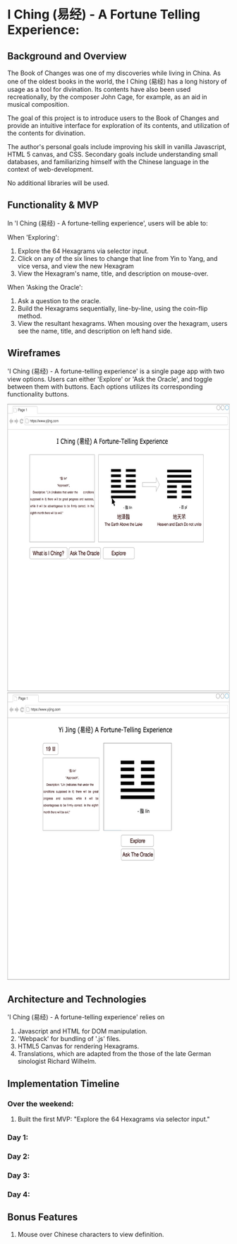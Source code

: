 # I Ching (易经) - A Fortune Telling Experience:

## Background and Overview

The Book of Changes was one of my discoveries while living in China. As one of the oldest books in the world, the I Ching (易经) has a long history of usage as a tool for divination. Its contents have also been used recreationally, by the composer John Cage, for example, as an aid in musical composition.  

The goal of this project is to introduce users to the Book of Changes and provide an intuitive interface for exploration of its contents, and utilization of the contents for divination.  

The author's personal goals include improving his skill in vanilla Javascript, HTML 5 canvas, and CSS. Secondary goals include understanding small databases, and familiarizing himself with the Chinese language in the context of web-development.   

No additional libraries will be used.

## Functionality & MVP

In 'I Ching (易经) - A fortune-telling experience', users will be able to:

When 'Exploring':
1. Explore the 64 Hexagrams via selector input.
2. Click on any of the six lines to change that line from Yin to Yang, and vice versa, and view the new Hexagram
3. View the Hexagram's name, title, and description on mouse-over.

When 'Asking the Oracle':
1. Ask a question to the oracle.
2. Build the Hexagrams sequentially, line-by-line, using the coin-flip method.
3. View the resultant hexagrams. When mousing over the hexagram, users see the name, title, and description on left hand side.

## Wireframes

'I Ching (易经) - A fortune-telling experience' is a single page app with two view options. Users can either 'Explore' or 'Ask the Oracle', and toggle between them with buttons. Each options utilizes its corresponding functionality buttons.

<img height="650px" width="700px" src="https://github.com/Adrianjewell91/yijing/blob/master/wireframes/W2-Oracle.jpg"/>

<img height="650px" width="700px" src="https://github.com/Adrianjewell91/yijing/blob/master/wireframes/WF1_Explore.jpg"/>


## Architecture and Technologies

'I Ching (易经) - A fortune-telling experience' relies on
  1. Javascript and HTML for DOM manipulation.
  2. 'Webpack' for bundling of '.js' files.
  3. HTML5 Canvas for rendering Hexagrams.  
  4. Translations, which are adapted from the those of the late German sinologist Richard Wilhelm.   

## Implementation Timeline

### Over the weekend:
1. Built the first MVP: "Explore the 64 Hexagrams via selector input."

### Day 1:

### Day 2:

### Day 3:

### Day 4:

## Bonus Features
1. Mouse over Chinese characters to view definition.
